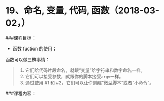 # 19、命名, 变量, 代码, 函数（2018-03-02，）



###课程目标：

* 函数 fuction 的使用；



函数可以做三样事情：

> 1. 它们给代码片段命名，就跟“变量”给字符串和数字命名一样。
> 2. 它们可以接受参数，就跟你的脚本接受`argv`一样。
> 3. 通过使用 #1 和 #2，它们可以让你创建“微型脚本”或者“小命令”。



###课程内容：